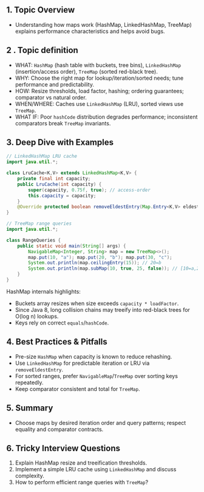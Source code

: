 ## 1. Topic Overview

- Understanding how maps work (HashMap, LinkedHashMap, TreeMap) explains performance characteristics and helps avoid bugs.

## 2 . Topic definition

- WHAT: `HashMap` (hash table with buckets, tree bins), `LinkedHashMap` (insertion/access order), `TreeMap` (sorted red-black tree).
- WHY: Choose the right map for lookup/iteration/sorted needs; tune performance and predictability.
- HOW: Resize thresholds, load factor, hashing; ordering guarantees; comparator vs natural order.
- WHEN/WHERE: Caches use `LinkedHashMap` (LRU), sorted views use `TreeMap`.
- WHAT IF: Poor `hashCode` distribution degrades performance; inconsistent comparators break `TreeMap` invariants.

## 3. Deep Dive with Examples

```java
// LinkedHashMap LRU cache
import java.util.*;

class LruCache<K,V> extends LinkedHashMap<K,V> {
    private final int capacity;
    public LruCache(int capacity) {
        super(capacity, 0.75f, true); // access-order
        this.capacity = capacity;
    }
    @Override protected boolean removeEldestEntry(Map.Entry<K,V> eldest) { return size() > capacity; }
}
```

```java
// TreeMap range queries
import java.util.*;

class RangeQueries {
    public static void main(String[] args) {
        NavigableMap<Integer, String> map = new TreeMap<>();
        map.put(10, "a"); map.put(20, "b"); map.put(30, "c");
        System.out.println(map.ceilingEntry(15)); // 20=b
        System.out.println(map.subMap(10, true, 25, false)); // [10=a,20=b]
    }
}
```

HashMap internals highlights:
- Buckets array resizes when size exceeds `capacity * loadFactor`.
- Since Java 8, long collision chains may treeify into red-black trees for O(log n) lookups.
- Keys rely on correct `equals`/`hashCode`.

## 4. Best Practices & Pitfalls

- Pre-size `HashMap` when capacity is known to reduce rehashing.
- Use `LinkedHashMap` for predictable iteration or LRU via `removeEldestEntry`.
- For sorted ranges, prefer `NavigableMap`/`TreeMap` over sorting keys repeatedly.
- Keep comparator consistent and total for `TreeMap`.

## 5. Summary

- Choose maps by desired iteration order and query patterns; respect equality and comparator contracts.

## 6. Tricky Interview Questions

1. Explain HashMap resize and treeification thresholds.
2. Implement a simple LRU cache using `LinkedHashMap` and discuss complexity.
3. How to perform efficient range queries with `TreeMap`?

